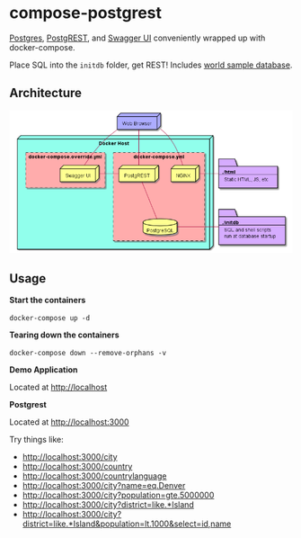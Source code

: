 compose-postgrest
=================

[Postgres](https://www.postgresql.org/), [PostgREST](https://github.com/begriffs/postgrest), and [Swagger UI](https://github.com/swagger-api/swagger-ui) conveniently wrapped up with docker-compose.

Place SQL into the `initdb` folder, get REST! 
Includes [world sample database](https://www.postgresql.org/ftp/projects/pgFoundry/dbsamples/world/).


Architecture
------------

![Deployment Diagram](diagrams/deployment-diagram.png)

Usage
-----

**Start the containers**

`docker-compose up -d`

**Tearing down the containers**

`docker-compose down --remove-orphans -v`

**Demo Application**

Located at [http://localhost](http://localhost)

**Postgrest**

Located at [http://localhost:3000](http://localhost:5984)

Try things like:
* [http://localhost:3000/city](http://localhost:5984/test)
* [http://localhost:3000/country](http://localhost:5984/country)
* [http://localhost:3000/countrylanguage](http://localhost:5984/countrylanguage)
* [http://localhost:3000/city?name=eq.Denver](http://localhost:5984/city?name=eq.Denver)
* [http://localhost:3000/city?population=gte.5000000](http://localhost:5984/city?population=gte.5000000)
* [http://localhost:3000/city?district=like.*Island](http://localhost:5984/city?district=like.*Island)
* [http://localhost:3000/city?district=like.*Island&population=lt.1000&select=id,name](http://localhost:5984/city?district=like.*Island&population=lt.1000&select=id,name)